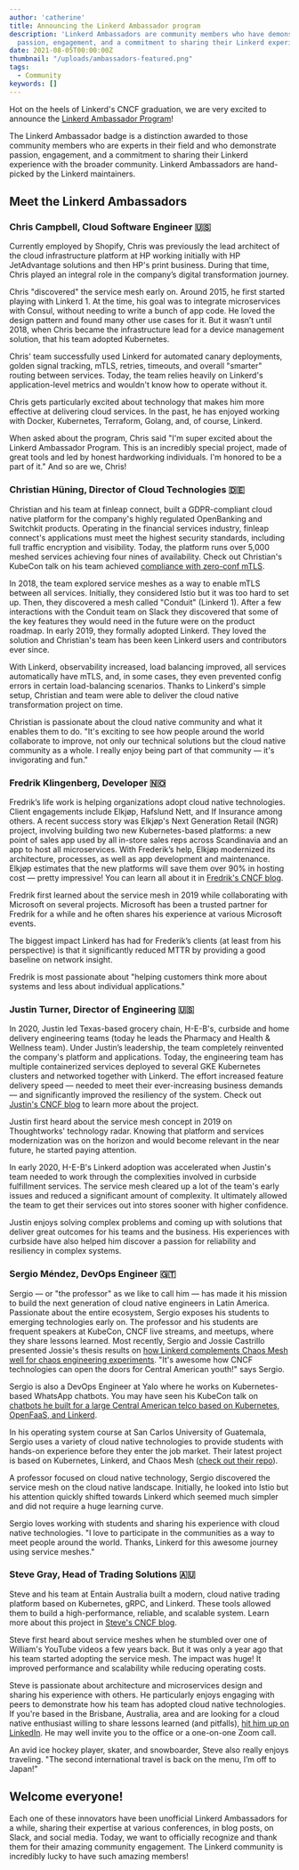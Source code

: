 ```yaml
---
author: 'catherine'
title: Announcing the Linkerd Ambassador program
description: 'Linkerd Ambassadors are community members who have demonstrated
  passion, engagement, and a commitment to sharing their Linkerd experience.'
date: 2021-08-05T00:00:00Z
thumbnail: "/uploads/ambassadors-featured.png"
tags:
  - Community
keywords: []
---
```

Hot on the heels of Linkerd's CNCF graduation, we are very excited to announce
the [Linkerd Ambassador Program](https://linkerd.io/community/ambassadors/)!

The Linkerd Ambassador badge is a distinction awarded to those community
members who are experts in their field and who demonstrate passion,
engagement, and a commitment to sharing their Linkerd experience with the
broader community. Linkerd Ambassadors are hand-picked by the Linkerd
maintainers.

## Meet the Linkerd Ambassadors

### Chris Campbell, Cloud Software Engineer 🇺🇸

Currently employed by Shopify, Chris was previously the lead architect of the
cloud infrastructure platform at HP working initially with HP JetAdvantage
solutions and then HP's print business. During that time, Chris played an
integral role in the company’s digital transformation journey.

Chris "discovered" the service mesh early on. Around 2015,  he first started
playing with Linkerd 1. At the time, his goal was to integrate microservices
with Consul, without needing to write a bunch of app code. He loved the design
pattern and found many other use cases for it. But it wasn’t until 2018, when
Chris became the infrastructure lead for a device management solution, that
his team adopted Kubernetes.

Chris' team successfully used Linkerd for automated canary deployments, golden
signal tracking, mTLS, retries, timeouts, and overall "smarter" routing between
services. Today, the team relies heavily on Linkerd's application-level metrics
and wouldn't know how to operate without it.

Chris gets particularly excited about technology that makes him more effective
at delivering cloud services. In the past, he has enjoyed working with Docker,
Kubernetes, Terraform, Golang, and, of course, Linkerd.

When asked about the program, Chris said "I'm super excited about the Linkerd
Ambassador Program. This is an incredibly special project, made of great tools
and led by honest hardworking individuals. I'm honored to be a part of it."
And so are we, Chris!

### Christian Hüning, Director of Cloud Technologies 🇩🇪

Christian and his team at finleap connect, built a GDPR-compliant cloud native
platform for the company's highly regulated OpenBanking and Switchkit products.
Operating in the financial services industry, finleap connect's applications
must meet the highest security standards, including full traffic encryption and
visibility. Today, the platform runs over 5,000 meshed services achieving four
nines of availability. Check out Christian's KubeCon talk on his team achieved
[compliance with zero-conf mTLS](https://buoyant.io/media/compliance-with-zero-conf-mtls-day-2/).

In 2018, the team explored service meshes as a way to enable mTLS between all
services. Initially, they considered Istio but it was too hard to set up. Then,
they discovered a mesh called "Conduit" (Linkerd 1). After a few interactions
with the Conduit team on Slack they discovered that some of the key features
they would need in the future were on the product roadmap. In early 2019,
they formally adopted Linkerd. They loved the solution and Christian's team
has been keen Linkerd users and contributors ever since.

With Linkerd, observability increased, load balancing improved, all services
automatically have mTLS, and, in some cases, they even prevented config errors
in certain load-balancing scenarios. Thanks to Linkerd's simple setup, Christian
and team were able to deliver the cloud native transformation project on time.

Christian is passionate about the cloud native community and what it enables
them to do. "It's exciting to see how people around the world collaborate to
improve, not only our technical solutions but the cloud native community as a
whole. I really enjoy being part of that community — it's invigorating and fun."

### Fredrik Klingenberg, Developer 🇳🇴

Fredrik’s life work is helping organizations adopt cloud native technologies.
Client engagements include Elkjøp, Hafslund Nett, and If Insurance among others.
A recent success story was Elkjøp's Next Generation Retail (NGR) project,
involving building two new Kubernetes-based platforms: a new point of sales app
used by all in-store sales reps across Scandinavia and an app to host all
microservices. With Frederik’s help, Elkjøp modernized its architecture,
processes, as well as app development and maintenance. Elkjøp estimates that
the new platforms will save them over 90% in hosting cost — pretty impressive!
You can learn all about it in
[Fredrik's CNCF blog](https://www.cncf.io/blog/2021/02/19/how-a-4-billion-retailer-built-an-enterprise-ready-kubernetes-platform-powered-by-linkerd/).

Fredrik first learned about the service mesh in 2019 while collaborating
with Microsoft on several projects. Microsoft has been a trusted
partner for Fredrik for a while and he often shares his experience at
various Microsoft events.

The biggest impact Linkerd has had for Frederik’s clients (at least from
his perspective) is that it significantly reduced MTTR by providing a good
baseline on network insight.

Fredrik is most passionate about "helping customers think more about systems
and less about individual applications."

### Justin Turner,  Director of Engineering 🇺🇸

In 2020, Justin led Texas-based grocery chain, H-E-B's, curbside and home
delivery engineering teams (today he leads the Pharmacy and Health &
Wellness team). Under Justin’s leadership, the team completely reinvented
the company's platform and applications. Today, the engineering team has
multiple containerized services deployed to several GKE Kubernetes clusters
and networked together with Linkerd. The effort increased feature delivery
speed — needed to meet their ever-increasing business demands — and
significantly improved the resiliency of the system. Check out
[Justin's CNCF blog](https://www.cncf.io/blog/2021/06/21/how-h-e-b-achieved-four-nines-of-reliability-using-kubernetes-and-linkerd/)
to learn more about the project.

Justin first heard about the service mesh concept in 2019 on Thoughtworks'
technology radar. Knowing that platform and services modernization was on
the horizon and would become relevant in the near future, he started paying
attention.

In early 2020, H-E-B's Linkerd adoption was accelerated when Justin's
team needed to work through the complexities involved in curbside fulfillment
services. The service mesh cleared up a lot of the team's early issues and
reduced a significant amount of complexity. It ultimately allowed the team
to get their services out into stores sooner with higher confidence.

Justin enjoys solving complex problems and coming up with solutions that
deliver great outcomes for his teams and the business. His experiences
with curbside have also helped him discover a passion for reliability
and resiliency in complex systems.

### Sergio Méndez, DevOps Engineer 🇬🇹

Sergio — or "the professor" as we like to call him — has made it his
mission to build the next generation of cloud native engineers in Latin
America. Passionate about the entire ecosystem, Sergio exposes his students
to emerging technologies early on. The professor and his students are
frequent speakers at KubeCon, CNCF live streams, and meetups, where they
share lessons learned. Most recently, Sergio and Jossie Castrillo presented
Jossie's thesis results on
[how Linkerd complements Chaos Mesh well for chaos engineering experiments](https://buoyant.io/media/chaos-in-the-university-with-linkerd-and-chaos-mesh/).
"It's awesome how CNCF technologies can open the doors for Central American
youth!" says Sergio.

Sergio is also a DevOps Engineer at Yalo where he works on Kubernetes-based
WhatsApp chatbots. You may have seen his KubeCon talk on
[chatbots he built for a large Central American telco based on Kubernetes, OpenFaaS, and Linkerd](https://buoyant.io/media/serverless-chatbots-linked-kubernetes-opensaas/).

In his operating system course at San Carlos University of Guatemala,
Sergio uses a variety of cloud native technologies to provide students
with hands-on experience before they enter the job market. Their
latest project is based on Kubernetes, Linkerd, and Chaos Mesh
([check out their repo](https://github.com/sergioarmgpl/operating-systems-usac-course)).

A professor focused on cloud native technology, Sergio discovered the
service mesh on the cloud native landscape. Initially, he looked into
Istio but his attention quickly shifted towards Linkerd which seemed
much simpler and did not require a huge learning curve.

Sergio loves working with students and sharing his experience with cloud
native technologies. "I love to participate in the communities as a way to
meet people around the world. Thanks, Linkerd for this awesome journey
using service meshes."

### Steve Gray, Head of Trading Solutions 🇦🇺

Steve and his team at Entain Australia built a modern, cloud native trading
platform based on Kubernetes, gRPC, and Linkerd. These tools allowed them to
build a high-performance, reliable, and scalable system. Learn more about this
project in
[Steve's CNCF blog](https://www.cncf.io/blog/2021/04/19/when-lebron-scores-latency-matters-realizing-10x-throughput-while-driving-down-costs-and-sleeping-through-the-night/).

Steve first heard about service meshes when he stumbled over one of
William's YouTube videos a few years back. But it was only a year ago
that his team started adopting the service mesh. The impact was huge!
It improved performance and scalability while reducing operating costs.

Steve is passionate about architecture and microservices design and sharing
his experience with others. He particularly enjoys engaging with peers to
demonstrate how his team has adopted cloud native technologies. If you're
based in the Brisbane, Australia, area and are looking for a cloud native
enthusiast willing to share lessons learned (and pitfalls),
[hit him up on LinkedIn](https://www.linkedin.com/in/eventualconsistency/).
He may well invite you to the office or a one-on-one Zoom call.

An avid ice hockey player, skater, and snowboarder, Steve also really enjoys
traveling. "The second international travel is back on the menu,
I’m off to Japan!"

## Welcome everyone!

Each one of these innovators have been unofficial Linkerd Ambassadors for a
while, sharing their expertise at various conferences, in blog posts, on Slack,
and social media. Today, we want to officially recognize and thank them for
their amazing community engagement. The Linkerd community is incredibly lucky
to have such amazing members!
